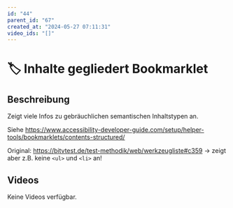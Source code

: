 ```yaml
---
id: "44"
parent_id: "67"
created_at: "2024-05-27 07:11:31"
video_ids: "[]"
---
```


# 🏷️ Inhalte gegliedert Bookmarklet

## Beschreibung

Zeigt viele Infos zu gebräuchlichen semantischen Inhaltstypen an.

Siehe <https://www.accessibility-developer-guide.com/setup/helper-tools/bookmarklets/contents-structured/>

Original: <https://bitvtest.de/test-methodik/web/werkzeugliste#c359> → zeigt aber z.B. keine `<ul>` und `<li>` an!

## Videos

Keine Videos verfügbar.
